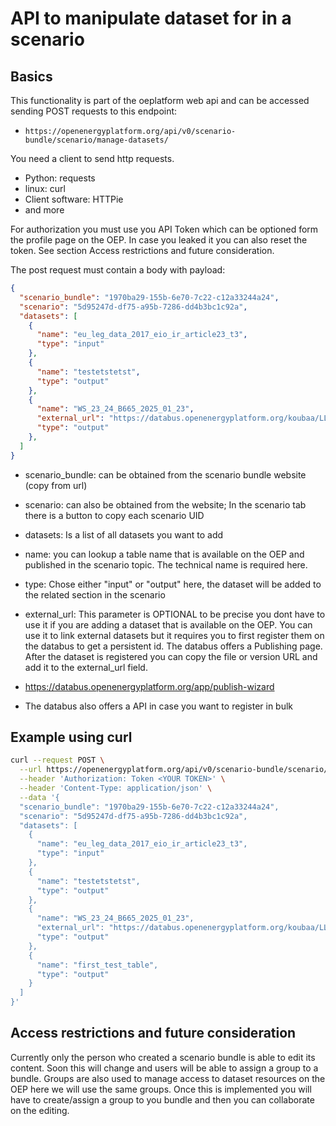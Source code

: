 <!--
SPDX-FileCopyrightText: 2025 Jonas Huber <https://github.com/jh-RLI>

SPDX-License-Identifier: CC0-1.0
-->

# API to manipulate dataset for in a scenario

## Basics

This functionality is part of the oeplatform web api and can be accessed sending POST requests to this endpoint:

- `https://openenergyplatform.org/api/v0/scenario-bundle/scenario/manage-datasets/`

You need a client to send http requests.

- Python: requests
- linux: curl
- Client software: HTTPie
- and more

For authorization you must use you API Token which can be optioned form the profile page on the OEP. In case you leaked it you can also reset the token. See section Access restrictions and future consideration.

The post request must contain a body with payload:

``` json
{
  "scenario_bundle": "1970ba29-155b-6e70-7c22-c12a33244a24",
  "scenario": "5d95247d-df75-a95b-7286-dd4b3bc1c92a",
  "datasets": [
    {
      "name": "eu_leg_data_2017_eio_ir_article23_t3",
      "type": "input"
    },
    {
      "name": "testetstetst",
      "type": "output"
    },
    {
      "name": "WS_23_24_B665_2025_01_23",
      "external_url": "https://databus.openenergyplatform.org/koubaa/LLEC_Dataset/WS_23_24_B665_2025_01_23/WS_23_24_B665_2025_01_23",
      "type": "output"
    },
  ]
}
```

- scenario_bundle: can be obtained from the scenario bundle website (copy from url)
- scenario: can also be obtained from the website; In the scenario tab there is a button to copy each scenario UID
- datasets: Is a list of all datasets you want to add
- name: you can lookup a table name that is available on the OEP and published in the scenario topic. The technical name is required here.
- type: Chose either "input" or "output" here, the dataset will be added to the related section in the scenario
- external_url: This parameter is OPTIONAL to be precise you dont have to use it if you are adding a dataset that is available on the OEP. You can use it to link external datasets but it requires you to first register them on the databus to get a persistent id. The databus offers a Publishing page. After the dataset is registered you can copy the file or version URL and add it to the external_url field.

- <https://databus.openenergyplatform.org/app/publish-wizard>
- The databus also offers a API in case you want to register in bulk

## Example using curl

``` bash
curl --request POST \
  --url https://openenergyplatform.org/api/v0/scenario-bundle/scenario/manage-datasets/ \
  --header 'Authorization: Token <YOUR TOKEN>' \
  --header 'Content-Type: application/json' \
  --data '{
  "scenario_bundle": "1970ba29-155b-6e70-7c22-c12a33244a24",
  "scenario": "5d95247d-df75-a95b-7286-dd4b3bc1c92a",
  "datasets": [
    {
      "name": "eu_leg_data_2017_eio_ir_article23_t3",
      "type": "input"
    },
    {
      "name": "testetstetst",
      "type": "output"
    },
    {
      "name": "WS_23_24_B665_2025_01_23",
      "external_url": "https://databus.openenergyplatform.org/koubaa/LLEC_Dataset/WS_23_24_B665_2025_01_23/WS_23_24_B665_2025_01_23",
      "type": "output"
    },
    {
      "name": "first_test_table",
      "type": "output"
    }
  ]
}'
```

## Access restrictions and future consideration

Currently only the person who created a scenario bundle is able to edit its content. Soon this will change and users will be able to assign a group to a bundle. Groups are also used to manage access to dataset resources on the OEP here we will use the same groups. Once this is implemented you will have to create/assign a group to you bundle and then you can collaborate on the editing.
